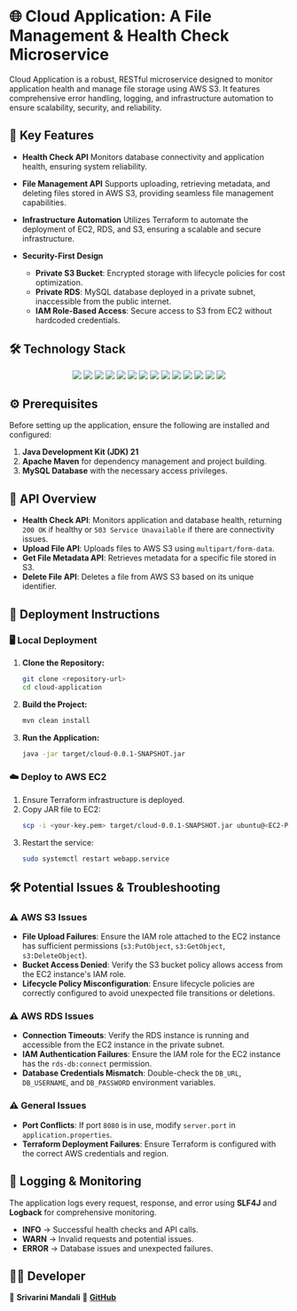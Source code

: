 # 🌐 Cloud Application: A File Management & Health Check Microservice

Cloud Application is a robust, RESTful microservice designed to monitor application health and manage file storage using AWS S3. It features comprehensive error handling, logging, and infrastructure automation to ensure scalability, security, and reliability.

## 🚀 Key Features

- **Health Check API**
  Monitors database connectivity and application health, ensuring system reliability.
- **File Management API**
  Supports uploading, retrieving metadata, and deleting files stored in AWS S3, providing seamless file management capabilities.
- **Infrastructure Automation**
  Utilizes Terraform to automate the deployment of EC2, RDS, and S3, ensuring a scalable and secure infrastructure.
- **Security-First Design**

  - **Private S3 Bucket**: Encrypted storage with lifecycle policies for cost optimization.
  - **Private RDS**: MySQL database deployed in a private subnet, inaccessible from the public internet.
  - **IAM Role-Based Access**: Secure access to S3 from EC2 without hardcoded credentials.

## 🛠️ Technology Stack

<p align="center">
  <img src="https://img.shields.io/badge/Java-21-%23ED8B00?style=for-the-badge&logo=java&logoColor=white">
  <img src="https://img.shields.io/badge/Spring_Boot-3.1.5-%236DB33F?style=for-the-badge&logo=springboot&logoColor=white">
  <img src="https://img.shields.io/badge/MySQL-8.0-%234479A1?style=for-the-badge&logo=mysql&logoColor=white">
  <img src="https://img.shields.io/badge/Hibernate-6.2-%2359666C?style=for-the-badge&logo=hibernate&logoColor=white">
  <img src="https://img.shields.io/badge/JPA-3.1-%23007396?style=for-the-badge&logo=java&logoColor=white">
  <img src="https://img.shields.io/badge/AWS_S3-%23FF9900?style=for-the-badge&logo=amazons3&logoColor=white">
  <img src="https://img.shields.io/badge/AWS_RDS-%23232F3E?style=for-the-badge&logo=amazonrds&logoColor=white">
  <img src="https://img.shields.io/badge/AWS_EC2-%23FF9900?style=for-the-badge&logo=amazonec2&logoColor=white">
  <img src="https://img.shields.io/badge/Terraform-1.5-%23843CE0?style=for-the-badge&logo=terraform&logoColor=white">
  <img src="https://img.shields.io/badge/HikariCP-5.0-%23009688?style=for-the-badge&logo=java&logoColor=white">
  <img src="https://img.shields.io/badge/Apache_Maven-3.9.5-%23C71A36?style=for-the-badge&logo=apachemaven&logoColor=white">
  <img src="https://img.shields.io/badge/Logback-1.4.7-%23000000?style=for-the-badge&logo=logback&logoColor=white">
  <img src="https://img.shields.io/badge/JUnit-5.9-%2325A162?style=for-the-badge&logo=junit5&logoColor=white">
  <img src="https://img.shields.io/badge/Mockito-5.4-%23E91E63?style=for-the-badge&logo=mockito&logoColor=white">
</p>

## ⚙️ Prerequisites

Before setting up the application, ensure the following are installed and configured:

1. **Java Development Kit (JDK) 21**
2. **Apache Maven** for dependency management and project building.
3. **MySQL Database** with the necessary access privileges.

## 📌 API Overview

- **Health Check API**: Monitors application and database health, returning `200 OK` if healthy or `503 Service Unavailable` if there are connectivity issues.
- **Upload File API**: Uploads files to AWS S3 using `multipart/form-data`.
- **Get File Metadata API**: Retrieves metadata for a specific file stored in S3.
- **Delete File API**: Deletes a file from AWS S3 based on its unique identifier.

## 🚀 Deployment Instructions

### 🖥️ Local Deployment

1. **Clone the Repository:**

   ```bash
   git clone <repository-url>
   cd cloud-application
   ```
2. **Build the Project:**

   ```bash
   mvn clean install
   ```
3. **Run the Application:**

   ```bash
   java -jar target/cloud-0.0.1-SNAPSHOT.jar
   ```

### ☁️ Deploy to AWS EC2

1. Ensure Terraform infrastructure is deployed.
2. Copy JAR file to EC2:
   ```bash
   scp -i <your-key.pem> target/cloud-0.0.1-SNAPSHOT.jar ubuntu@<EC2-PUBLIC-IP>:/opt/app/
   ```
3. Restart the service:
   ```bash
   sudo systemctl restart webapp.service
   ```

## 🛠️ Potential Issues & Troubleshooting

### ⚠️ **AWS S3 Issues**

- **File Upload Failures**: Ensure the IAM role attached to the EC2 instance has sufficient permissions (`s3:PutObject`, `s3:GetObject`, `s3:DeleteObject`).
- **Bucket Access Denied**: Verify the S3 bucket policy allows access from the EC2 instance's IAM role.
- **Lifecycle Policy Misconfiguration**: Ensure lifecycle policies are correctly configured to avoid unexpected file transitions or deletions.

### ⚠️ **AWS RDS Issues**

- **Connection Timeouts**: Verify the RDS instance is running and accessible from the EC2 instance in the private subnet.
- **IAM Authentication Failures**: Ensure the IAM role for the EC2 instance has the `rds-db:connect` permission.
- **Database Credentials Mismatch**: Double-check the `DB_URL`, `DB_USERNAME`, and `DB_PASSWORD` environment variables.

### ⚠️ **General Issues**

- **Port Conflicts**: If port `8080` is in use, modify `server.port` in `application.properties`.
- **Terraform Deployment Failures**: Ensure Terraform is configured with the correct AWS credentials and region.

## 📛 Logging & Monitoring

The application logs every request, response, and error using **SLF4J** and **Logback** for comprehensive monitoring.

- **INFO** → Successful health checks and API calls.
- **WARN** → Invalid requests and potential issues.
- **ERROR** → Database issues and unexpected failures.

## 👨‍💻 Developer

📌 **Srivarini Mandali**
🔗 **[GitHub](https://github.com/srivarini-mandali)**





